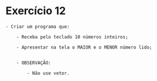 # Exercício 12

    - Criar um programa que:

        - Receba pelo teclado 10 números inteiros;
        
        - Apresentar na tela o MAIOR e o MENOR número lido;
        
        
        - OBSERVAÇÃO: 
            
            - Não use vetor.